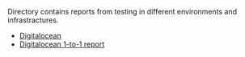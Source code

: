 Directory contains reports from testing in different environments and infrastractures.

* [Digitalocean](digitalocean.md)
* [Digitalocean 1-to-1 report](digitalocean-1to1.md)